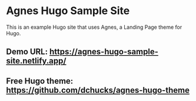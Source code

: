 # Agnes Hugo Sample Site
This is an example Hugo site that uses Agnes, a Landing Page theme for Hugo.

## Demo URL: https://agnes-hugo-sample-site.netlify.app/
## Free Hugo theme: https://github.com/dchucks/agnes-hugo-theme
